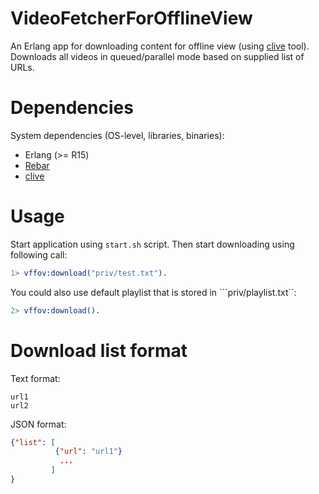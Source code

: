 VideoFetcherForOfflineView
=====

An Erlang app for downloading content for offline view (using [clive][2] tool).
Downloads all videos in queued/parallel mode based on supplied list of URLs.

Dependencies
=====
System dependencies (OS-level, libraries, binaries):
* Erlang (>= R15)
* [Rebar][1]
* [clive][2]

Usage
=====
Start application using `start.sh` script. Then start downloading using
following call:

```erlang
1> vffov:download("priv/test.txt").
```

You could also use default playlist that is stored in ```priv/playlist.txt``:

```erlang
2> vffov:download().
```

Download list format
=====

Text format:
```
url1
url2
```

JSON format:
```json
{"list": [
          {"url": "url1"}
           ...
         ]
}
```

[1]: https://github.com/rebar/rebar
[2]: http://clive.sf.net
